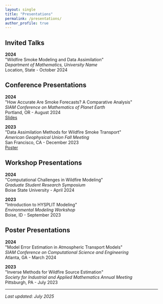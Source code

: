 ```yaml
---
layout: single
title: "Presentations"
permalink: /presentations/
author_profile: true
---
```


## Invited Talks

**2024**  
"Wildfire Smoke Modeling and Data Assimilation"  
*Department of Mathematics, University Name*  
Location, State - October 2024

## Conference Presentations

**2024**  
"How Accurate Are Smoke Forecasts? A Comparative Analysis"  
*SIAM Conference on Mathematics of Planet Earth*  
Portland, OR - August 2024  
[Slides](link-to-slides.pdf)

**2023**  
"Data Assimilation Methods for Wildfire Smoke Transport"  
*American Geophysical Union Fall Meeting*  
San Francisco, CA - December 2023  
[Poster](link-to-poster.pdf)

## Workshop Presentations

**2024**  
"Computational Challenges in Wildfire Modeling"  
*Graduate Student Research Symposium*  
Boise State University - April 2024

**2023**  
"Introduction to HYSPLIT Modeling"  
*Environmental Modeling Workshop*  
Boise, ID - September 2023

## Poster Presentations

**2024**  
"Model Error Estimation in Atmospheric Transport Models"  
*SIAM Conference on Computational Science and Engineering*  
Atlanta, GA - March 2024

**2023**  
"Inverse Methods for Wildfire Source Estimation"  
*Society for Industrial and Applied Mathematics Annual Meeting*  
Pittsburgh, PA - July 2023

---

*Last updated: July 2025*
